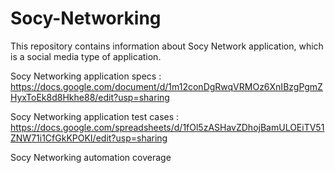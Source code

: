 # Socy-Networking

This repository contains information about Socy Network application, which is a social media type of application.

Socy Networking application specs : https://docs.google.com/document/d/1m12conDgRwqVRMOz6XnIBzgPgmZHyxToEk8d8Hkhe88/edit?usp=sharing

Socy Networking application test cases : https://docs.google.com/spreadsheets/d/1fOl5zASHavZDhojBamULOEiTV51ZNW71i1CfGkKPOKI/edit?usp=sharing

Socy Networking automation coverage

